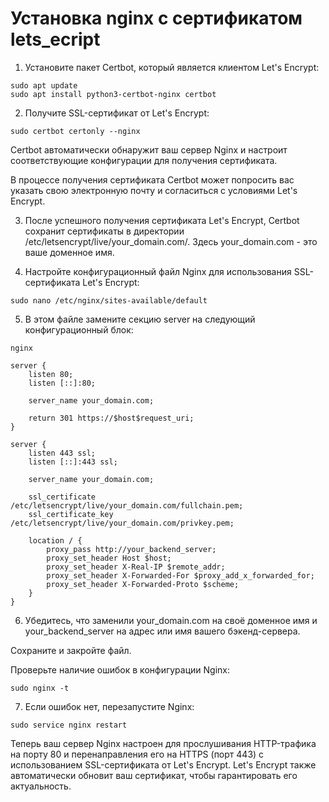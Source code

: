 # Установка nginx с сертификатом lets_ecript

1. Установите пакет Certbot, который является клиентом Let's Encrypt:
```
sudo apt update
sudo apt install python3-certbot-nginx certbot
```
2. Получите SSL-сертификат от Let's Encrypt:

```
sudo certbot certonly --nginx
```

Certbot автоматически обнаружит ваш сервер Nginx и настроит соответствующие конфигурации для получения сертификата.

В процессе получения сертификата Certbot может попросить вас указать свою электронную почту и согласиться с условиями Let's Encrypt.

3. После успешного получения сертификата Let's Encrypt, Certbot сохранит сертификаты в директории /etc/letsencrypt/live/your_domain.com/. Здесь your_domain.com - это ваше доменное имя.

4. Настройте конфигурационный файл Nginx для использования SSL-сертификата Let's Encrypt:
```
sudo nano /etc/nginx/sites-available/default
```
5. В этом файле замените секцию server на следующий конфигурационный блок:
```
nginx

server {
    listen 80;
    listen [::]:80;

    server_name your_domain.com;

    return 301 https://$host$request_uri;
}

server {
    listen 443 ssl;
    listen [::]:443 ssl;

    server_name your_domain.com;

    ssl_certificate /etc/letsencrypt/live/your_domain.com/fullchain.pem;
    ssl_certificate_key /etc/letsencrypt/live/your_domain.com/privkey.pem;

    location / {
        proxy_pass http://your_backend_server;
        proxy_set_header Host $host;
        proxy_set_header X-Real-IP $remote_addr;
        proxy_set_header X-Forwarded-For $proxy_add_x_forwarded_for;
        proxy_set_header X-Forwarded-Proto $scheme;
    }
}
```

6. Убедитесь, что заменили your_domain.com на своё доменное имя и your_backend_server на адрес или имя вашего бэкенд-сервера.

Сохраните и закройте файл.

Проверьте наличие ошибок в конфигурации Nginx:
```
sudo nginx -t
```
7. Если ошибок нет, перезапустите Nginx:
```
sudo service nginx restart
```
Теперь ваш сервер Nginx настроен для прослушивания HTTP-трафика на порту 80 и перенаправления его на HTTPS (порт 443) с использованием SSL-сертификата от Let's Encrypt. Let's Encrypt также автоматически обновит ваш сертификат, чтобы гарантировать его актуальность.
